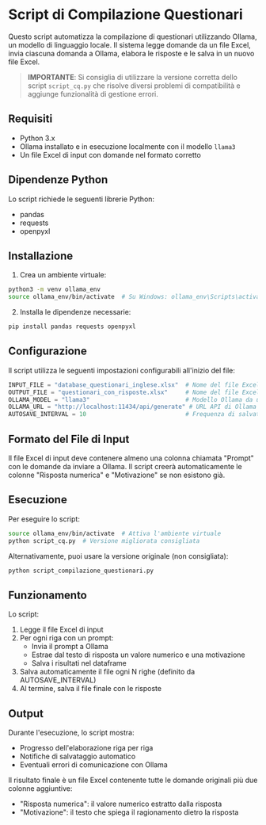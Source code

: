 # Script di Compilazione Questionari

Questo script automatizza la compilazione di questionari utilizzando Ollama, un modello di linguaggio locale. Il sistema legge domande da un file Excel, invia ciascuna domanda a Ollama, elabora le risposte e le salva in un nuovo file Excel.

> **IMPORTANTE**: Si consiglia di utilizzare la versione corretta dello script `script_cq.py` che risolve diversi problemi di compatibilità e aggiunge funzionalità di gestione errori.

## Requisiti

- Python 3.x
- Ollama installato e in esecuzione localmente con il modello `llama3`
- Un file Excel di input con domande nel formato corretto

## Dipendenze Python

Lo script richiede le seguenti librerie Python:
- pandas
- requests
- openpyxl

## Installazione

1. Crea un ambiente virtuale:
```bash
python3 -m venv ollama_env
source ollama_env/bin/activate  # Su Windows: ollama_env\Scripts\activate
```

2. Installa le dipendenze necessarie:
```bash
pip install pandas requests openpyxl
```

## Configurazione

Il script utilizza le seguenti impostazioni configurabili all'inizio del file:

```python
INPUT_FILE = "database_questionari_inglese.xlsx"  # Nome del file Excel di input
OUTPUT_FILE = "questionari_con_risposte.xlsx"     # Nome del file Excel di output
OLLAMA_MODEL = "llama3"                           # Modello Ollama da utilizzare
OLLAMA_URL = "http://localhost:11434/api/generate" # URL API di Ollama
AUTOSAVE_INTERVAL = 10                            # Frequenza di salvataggio automatico
```

## Formato del File di Input

Il file Excel di input deve contenere almeno una colonna chiamata "Prompt" con le domande da inviare a Ollama. Il script creerà automaticamente le colonne "Risposta numerica" e "Motivazione" se non esistono già.

## Esecuzione

Per eseguire lo script:

```bash
source ollama_env/bin/activate  # Attiva l'ambiente virtuale
python script_cq.py  # Versione migliorata consigliata
```

Alternativamente, puoi usare la versione originale (non consigliata):
```bash
python script_compilazione_questionari.py
```

## Funzionamento

Lo script:
1. Legge il file Excel di input
2. Per ogni riga con un prompt:
   - Invia il prompt a Ollama
   - Estrae dal testo di risposta un valore numerico e una motivazione
   - Salva i risultati nel dataframe
3. Salva automaticamente il file ogni N righe (definito da AUTOSAVE_INTERVAL)
4. Al termine, salva il file finale con le risposte

## Output

Durante l'esecuzione, lo script mostra:
- Progresso dell'elaborazione riga per riga
- Notifiche di salvataggio automatico
- Eventuali errori di comunicazione con Ollama

Il risultato finale è un file Excel contenente tutte le domande originali più due colonne aggiuntive:
- "Risposta numerica": il valore numerico estratto dalla risposta
- "Motivazione": il testo che spiega il ragionamento dietro la risposta
